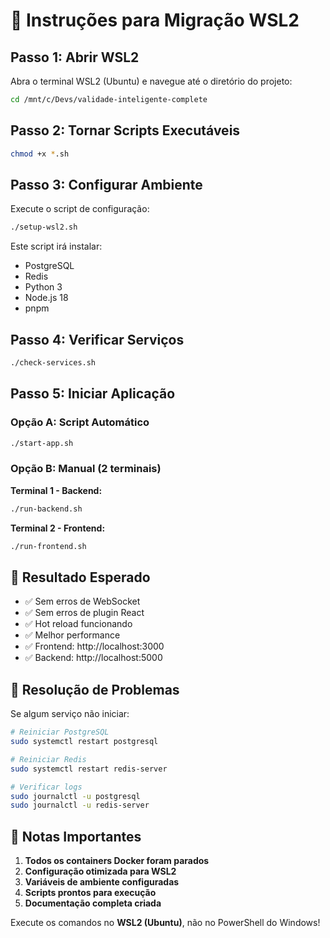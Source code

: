 # 🚀 Instruções para Migração WSL2

## Passo 1: Abrir WSL2

Abra o terminal WSL2 (Ubuntu) e navegue até o diretório do projeto:

```bash
cd /mnt/c/Devs/validade-inteligente-complete
```

## Passo 2: Tornar Scripts Executáveis

```bash
chmod +x *.sh
```

## Passo 3: Configurar Ambiente

Execute o script de configuração:

```bash
./setup-wsl2.sh
```

Este script irá instalar:
- PostgreSQL
- Redis
- Python 3
- Node.js 18
- pnpm

## Passo 4: Verificar Serviços

```bash
./check-services.sh
```

## Passo 5: Iniciar Aplicação

### Opção A: Script Automático
```bash
./start-app.sh
```

### Opção B: Manual (2 terminais)

**Terminal 1 - Backend:**
```bash
./run-backend.sh
```

**Terminal 2 - Frontend:**
```bash
./run-frontend.sh
```

## 🎯 Resultado Esperado

- ✅ Sem erros de WebSocket
- ✅ Sem erros de plugin React
- ✅ Hot reload funcionando
- ✅ Melhor performance
- ✅ Frontend: http://localhost:3000
- ✅ Backend: http://localhost:5000

## 🔧 Resolução de Problemas

Se algum serviço não iniciar:

```bash
# Reiniciar PostgreSQL
sudo systemctl restart postgresql

# Reiniciar Redis
sudo systemctl restart redis-server

# Verificar logs
sudo journalctl -u postgresql
sudo journalctl -u redis-server
```

## 📝 Notas Importantes

1. **Todos os containers Docker foram parados**
2. **Configuração otimizada para WSL2**
3. **Variáveis de ambiente configuradas**
4. **Scripts prontos para execução**
5. **Documentação completa criada**

Execute os comandos no **WSL2 (Ubuntu)**, não no PowerShell do Windows!